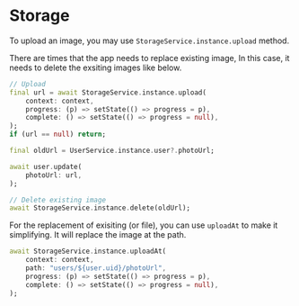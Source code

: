 # Storage




To upload an image, you may use `StorageService.instance.upload` method.


There are times that the app needs to replace existing image, In this case, it needs to delete the exsiting images like below.

```dart
// Upload
final url = await StorageService.instance.upload(
    context: context,
    progress: (p) => setState(() => progress = p),
    complete: () => setState(() => progress = null),
);
if (url == null) return;

final oldUrl = UserService.instance.user?.photoUrl;

await user.update(
    photoUrl: url,
);

// Delete existing image
await StorageService.instance.delete(oldUrl);
```

For the replacement of exisiting (or file), you can use `uploadAt` to make it simplifying. It will replace the image at the path.

```dart
await StorageService.instance.uploadAt(
    context: context,
    path: "users/${user.uid}/photoUrl",
    progress: (p) => setState(() => progress = p),
    complete: () => setState(() => progress = null),
);
```